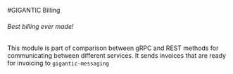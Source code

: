 #GIGANTIC Billing
###### Best billing ever made!

This module is part of comparison between gRPC and REST methods for
 communicating between different services. It sends invoices that are ready
 for invoicing to `gigantic-messaging`
 
 
